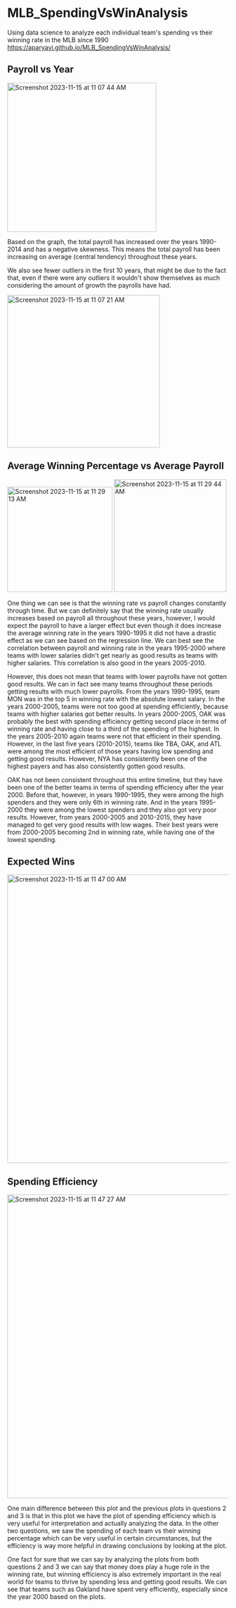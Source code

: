 # MLB_SpendingVsWinAnalysis
Using data science to analyze each individual team's spending vs their winning rate in the MLB since 1990
https://aparyavi.github.io/MLB_SpendingVsWinAnalysis/

## Payroll vs Year
<img width="339" alt="Screenshot 2023-11-15 at 11 07 44 AM" src="https://github.com/aparyavi/MLB_SpendingVsWinAnalysis/assets/62215723/95ecccdc-251a-443f-9f27-a74cd28a785f">

Based on the graph, the total payroll has increased over the years 1990-2014 and has a negative skewness. This means the total payroll has been increasing on average (central tendency) throughout these years.

We also see fewer outliers in the first 10 years, that might be due to the fact that, even if there were any outliers it wouldn't show themselves as much considering the amount of growth the payrolls have had.

<img width="347" alt="Screenshot 2023-11-15 at 11 07 21 AM" src="https://github.com/aparyavi/MLB_SpendingVsWinAnalysis/assets/62215723/ad6228d3-c8b4-4e14-ab55-4c9d94d83d15">

## Average Winning Percentage vs Average Payroll
<img width="239" alt="Screenshot 2023-11-15 at 11 29 13 AM" src="https://github.com/aparyavi/MLB_SpendingVsWinAnalysis/assets/62215723/af33016b-0560-49ac-90aa-cb74cbab548f">
<img width="256" alt="Screenshot 2023-11-15 at 11 29 44 AM" src="https://github.com/aparyavi/MLB_SpendingVsWinAnalysis/assets/62215723/6f09fc5a-f79d-42b9-bf95-400d125975bd">

One thing we can see is that the winning rate vs payroll changes constantly through time. But we can definitely say that the winning rate usually increases based on payroll all throughout these years, however, I would expect the payroll to have a larger effect but even though it does increase the average winning rate in the years 1990-1995 it did not have a drastic effect as we can see based on the regression line. We can best see the correlation between payroll and winning rate in the years 1995-2000 where teams with lower salaries didn't get nearly as good results as teams with higher salaries. This correlation is also good in the years 2005-2010.

However, this does not mean that teams with lower payrolls have not gotten good results. We can in fact see many teams throughout these periods getting results with much lower payrolls. From the years 1990-1995, team MON was in the top 5 in winning rate with the absolute lowest salary. In the years 2000-2005, teams were not too good at spending efficiently, because teams with higher salaries got better results. In years 2000-2005, OAK was probably the best with spending efficiency getting second place in terms of winning rate and having close to a third of the spending of the highest. In the years 2005-2010 again teams were not that efficient in their spending. However, in the last five years (2010-2015), teams like TBA, OAK, and ATL were among the most efficient of those years having low spending and getting good results. However, NYA has consistently been one of the highest payers and has also consistently gotten good results.

OAK has not been consistent throughout this entire timeline, but they have been one of the better teams in terms of spending efficiency after the year 2000. Before that, however, in years 1990-1995, they were among the high spenders and they were only 6th in winning rate. And in the years 1995-2000 they were among the lowest spenders and they also got very poor results. However, from years 2000-2005 and 2010-2015, they have managed to get very good results with low wages. Their best years were from 2000-2005 becoming 2nd in winning rate, while having one of the lowest spending.

## Expected Wins
<img width="656" alt="Screenshot 2023-11-15 at 11 47 00 AM" src="https://github.com/aparyavi/MLB_SpendingVsWinAnalysis/assets/62215723/6945a9b4-a38e-4b3c-9346-b8ba05b01861">

## Spending Efficiency
<img width="691" alt="Screenshot 2023-11-15 at 11 47 27 AM" src="https://github.com/aparyavi/MLB_SpendingVsWinAnalysis/assets/62215723/1120b003-43f7-4219-8c5f-eaf5d8bc101d">

One main difference between this plot and the previous plots in questions 2 and 3 is that in this plot we have the plot of spending efficiency which is very useful for interpretation and actually analyzing the data. In the other two questions, we saw the spending of each team vs their winning percentage which can be very useful in certain circumstances, but the efficiency is way more helpful in drawing conclusions by looking at the plot.

One fact for sure that we can say by analyzing the plots from both questions 2 and 3 we can say that money does play a huge role in the winning rate, but winning efficiency is also extremely important in the real world for teams to thrive by spending less and getting good results. We can see that teams such as Oakland have spent very efficiently, especially since the year 2000 based on the plots.

